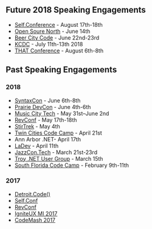 ## Future 2018 Speaking Engagements
* [Self.Conference](http://selfconference.org/) - August 17th-18th
* [Open Soure North](https://opensourcenorth.com/) - June 14th
* [Beer City Code](http://beercitycode.com/) - June 22nd-23rd
* [KCDC](http://www.kcdc.info/) - July 11th-13th 2018
* [THAT Conference](https://www.thatconference.com/) - August 6th-8th

## Past Speaking Engagements
### 2018
* [SyntaxCon](https://2018.syntaxcon.com/) - June 6th-8th
* [Prairie DevCon](http://www.prairiedevcon.com/) - June 4th-6th
* [Music City Tech](http://www.musiccitytech.com/) - May 31st–June 2nd
* [RevConf](http://revolutionconf.com/) - May 17th-18th
* [StirTrek](https://stirtrek.com/) - May 4th
* [Twin Cities Code Camp](https://twincitiescodecamp.com/#/home) - April 21st
* Ann Arbor .NET- April 17th
* [LaDev](https://www.meetup.com/ladevmi/events/248204469/) - April 11th
* [JazzCon.Tech](http://jazzcon.tech/) - March 21st-23rd
* [Troy .NET User Group]() - March 15th
* [South Florida Code Camp](http://www.fladotnet.com/codecamp/Home.aspx/Home.aspx) - February 9th-11th

### 2017
* [Detroit.Code()](https://detroitcode.amegala.com/)
* [Self.Conf](http://selfconference.org/)
* [RevConf](http://revolutionconf.com/)
* [IgniteUX MI 2017](http://www.igniteuxmi.com/)
* [CodeMash 2017](http://www.codemash.org)
